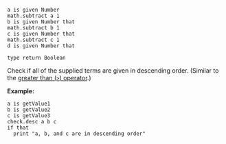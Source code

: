 ```thy
a is given Number
math.subtract a 1
b is given Number that
math.subtract b 1
c is given Number that
math.subtract c 1
d is given Number that

type return Boolean
```

Check if all of the supplied terms are given in descending order.
(Similar to the [greater than (`>`) operator](https://developer.mozilla.org/en-US/docs/Web/JavaScript/Reference/Operators/Greater_than).)

**Example:**

```thy
a is getValue1
b is getValue2
c is getValue3
check.desc a b c
if that
  print "a, b, and c are in descending order"
```
